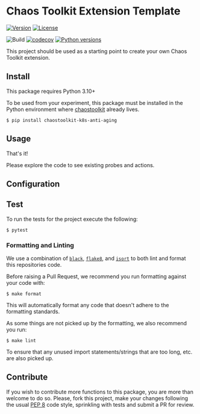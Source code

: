 # Chaos Toolkit Extension Template

[![Version](https://img.shields.io/pypi/v/chaostoolkit-my-extension.svg)](https://img.shields.io/pypi/v/chaostoolkit-lib.svg)
[![License](https://img.shields.io/pypi/l/chaostoolkit-my-extension.svg)](https://img.shields.io/pypi/l/chaostoolkit-lib.svg)

![Build](https://github.com/schorzz/chaostoolkit-k8s-anti-aging/workflows/Build/badge.svg)
[![codecov](https://codecov.io/gh/chaostoolkit/chaostoolkit-my-extension/branch/master/graph/badge.svg)](https://codecov.io/gh/chaostoolkit/chaostoolkit-lib)
[![Python versions](https://img.shields.io/pypi/pyversions/chaostoolkit-my-extension.svg)](https://www.python.org/)

This project should be used as a starting point to create your own
Chaos Toolkit extension.

## Install

This package requires Python 3.10+

To be used from your experiment, this package must be installed in the Python
environment where [chaostoolkit][] already lives.

[chaostoolkit]: https://github.com/chaostoolkit/chaostoolkit

```
$ pip install chaostoolkit-k8s-anti-aging
```

## Usage

<Explain your probes and actions usage from the experiment.json here>

That's it!

Please explore the code to see existing probes and actions.

## Configuration

<Specify any extra configuration your extension relies on here>

## Test

To run the tests for the project execute the following:

```
$ pytest
```

### Formatting and Linting

We use a combination of [`black`][black], [`flake8`][flake8], and [`isort`][isort]
to both lint and format this repositories code.

[black]: https://github.com/psf/black
[flake8]: https://github.com/PyCQA/flake8
[isort]: https://github.com/PyCQA/isort

Before raising a Pull Request, we recommend you run formatting against your
code with:

```console
$ make format
```

This will automatically format any code that doesn't adhere to the formatting
standards.

As some things are not picked up by the formatting, we also recommend you run:

```console
$ make lint
```

To ensure that any unused import statements/strings that are too long, etc.
are also picked up.

## Contribute

If you wish to contribute more functions to this package, you are more than
welcome to do so. Please, fork this project, make your changes following the
usual [PEP 8][pep8] code style, sprinkling with tests and submit a PR for
review.

[pep8]: https://pycodestyle.readthedocs.io/en/latest/
